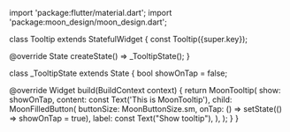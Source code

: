 import 'package:flutter/material.dart';
import 'package:moon_design/moon_design.dart';

class Tooltip extends StatefulWidget {
  const Tooltip({super.key});

  @override
  State<Tooltip> createState() => _TooltipState();
}

class _TooltipState extends State<Tooltip> {
  bool showOnTap = false;

  @override
  Widget build(BuildContext context) {
    return MoonTooltip(
      show: showOnTap,
      content: const Text('This is MoonTooltip'),
      child: MoonFilledButton(
        buttonSize: MoonButtonSize.sm,
        onTap: () => setState(() => showOnTap = true),
        label: const Text("Show tooltip"),
      ),
    );
  }
}